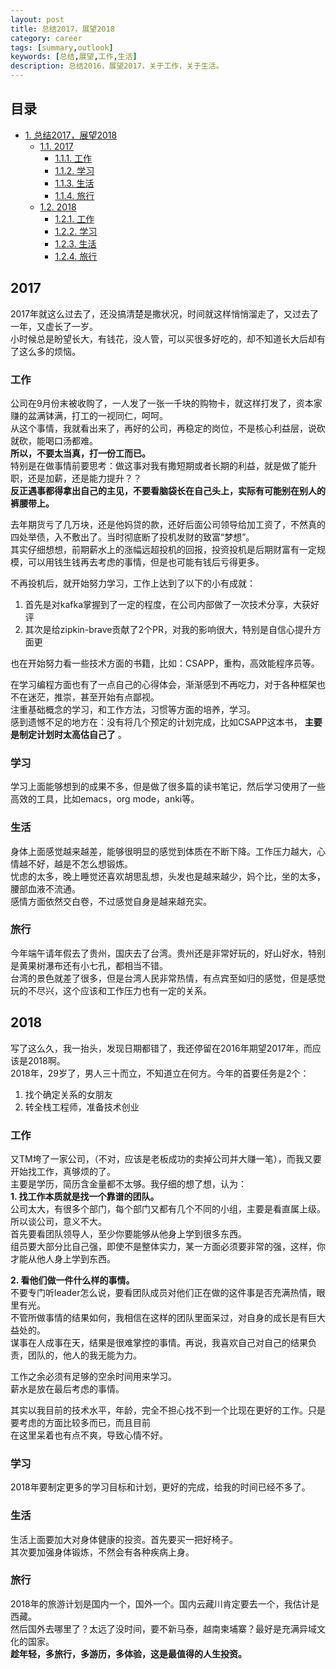 ```yaml
---
layout: post
title: 总结2017，展望2018
category: career
tags: [summary,outlook]
keywords: [总结,展望,工作,生活]
description: 总结2016，展望2017，关于工作，关于生活。
---
```


<div id="table-of-contents">
<h2>目录</h2>
<div id="text-table-of-contents">
<ul>
<li><a href="#sec-1">1. 总结2017，展望2018</a>
<ul>
<li><a href="#sec-1-1">1.1. 2017</a>
<ul>
<li><a href="#sec-1-1-1">1.1.1. 工作</a></li>
<li><a href="#sec-1-1-2">1.1.2. 学习</a></li>
<li><a href="#sec-1-1-3">1.1.3. 生活</a></li>
<li><a href="#sec-1-1-4">1.1.4. 旅行</a></li>
</ul>
</li>
<li><a href="#sec-1-2">1.2. 2018</a>
<ul>
<li><a href="#sec-1-2-1">1.2.1. 工作</a></li>
<li><a href="#sec-1-2-2">1.2.2. 学习</a></li>
<li><a href="#sec-1-2-3">1.2.3. 生活</a></li>
<li><a href="#sec-1-2-4">1.2.4. 旅行</a></li>
</ul>
</li>
</ul>
</li>
</ul>
</div>
</div>


## 2017<a id="sec-1-1" name="sec-1-1"></a>

2017年就这么过去了，还没搞清楚是撒状况，时间就这样悄悄溜走了，又过去了一年，又虚长了一岁。  
小时候总是盼望长大，有钱花，没人管，可以买很多好吃的，却不知道长大后却有了这么多的烦恼。  

### 工作<a id="sec-1-1-1" name="sec-1-1-1"></a>

公司在9月份末被收购了，一人发了一张一千块的购物卡，就这样打发了，资本家赚的盆满钵满，打工的一视同仁，呵呵。  
从这个事情，我就看出来了，再好的公司，再稳定的岗位，不是核心利益层，说砍就砍，能喝口汤都难。  
**所以，不要太当真，打一份工而已。**  
特别是在做事情前要思考：做这事对我有撒短期或者长期的利益，就是做了能升职，还是加薪，还是能力提升？？  
**反正遇事都得拿出自己的主见，不要看脑袋长在自己头上，实际有可能别在别人的裤腰带上。**  

去年期货亏了几万块，还是他妈贷的款，还好后面公司领导给加工资了，不然真的四处举债，入不敷出了。当时彻底断了投机发财的致富“梦想”。  
其实仔细想想，前期薪水上的涨幅远超投机的回报，投资投机是后期财富有一定规模，可以用钱生钱再去考虑的事情，但是也可能有钱后亏得更多。  

不再投机后，就开始努力学习，工作上达到了以下的小有成就：  
1.  首先是对kafka掌握到了一定的程度，在公司内部做了一次技术分享，大获好评  
2.  其次是给zipkin-brave贡献了2个PR，对我的影响很大，特别是自信心提升方面更  

也在开始努力看一些技术方面的书籍，比如：CSAPP，重构，高效能程序员等。  

在学习编程方面也有了一点自己的心得体会，渐渐感到不再吃力，对于各种框架也不在迷茫，推崇，甚至开始有点鄙视。  
注重基础概念的学习，和工作方法，习惯等方面的培养，学习。  
感到遗憾不足的地方在：没有将几个预定的计划完成，比如CSAPP这本书， **主要是制定计划时太高估自己了** 。  

### 学习<a id="sec-1-1-2" name="sec-1-1-2"></a>

学习上面能够想到的成果不多，但是做了很多篇的读书笔记，然后学习使用了一些高效的工具，比如emacs，org mode，anki等。  

### 生活<a id="sec-1-1-3" name="sec-1-1-3"></a>

身体上面感觉越来越差，能够很明显的感觉到体质在不断下降。工作压力越大，心情越不好，越是不怎么想锻炼。  
忧虑的太多，晚上睡觉还喜欢胡思乱想，头发也是越来越少，妈个比，坐的太多，腰部血液不流通。  
感情方面依然交白卷，不过感觉自身是越来越充实。  

### 旅行<a id="sec-1-1-4" name="sec-1-1-4"></a>

今年端午请年假去了贵州，国庆去了台湾。贵州还是非常好玩的，好山好水，特别是黄果树瀑布还有小七孔，都相当不错。  
台湾的景色就差了很多，但是台湾人民非常热情，有点宾至如归的感觉，但是感觉玩的不尽兴，这个应该和工作压力也有一定的关系。  

## 2018<a id="sec-1-2" name="sec-1-2"></a>

写了这么久，我一抬头，发现日期都错了，我还停留在2016年期望2017年，而应该是2018啊。  
2018年，29岁了，男人三十而立，不知道立在何方。今年的首要任务是2个：  
1.  找个确定关系的女朋友  
2.  转全栈工程师，准备技术创业  

### 工作<a id="sec-1-2-1" name="sec-1-2-1"></a>

又TM垮了一家公司，（不对，应该是老板成功的卖掉公司并大赚一笔），而我又要开始找工作，真够烦的了。  
主要是学历，简历含金量都不太够。我仔细的想了想，认为：  
**1. 找工作本质就是找一个靠谱的团队。**  
公司太大，有很多个部门，每个部门又都有几个不同的小组，主要是看直属上级。所以谈公司，意义不大。  
首先要看团队领导人，至少你要能够从他身上学到很多东西。  
组员要大部分比自己强，即使不是整体实力，某一方面必须要非常的强，这样，你才能从他人身上学到东西。  

**2. 看他们做一件什么样的事情。**  
不要专门听leader怎么说，要看团队成员对他们正在做的这件事是否充满热情，眼里有光。  
不管所做事情的结果如何，我相信在这样的团队里面呆过，对自身的成长是有巨大益处的。  
谋事在人成事在天，结果是很难掌控的事情。再说，我喜欢自己对自己的结果负责，团队的，他人的我无能为力。  

工作之余必须有足够的空余时间用来学习。  
薪水是放在最后考虑的事情。  

其实以我目前的技术水平，年龄，完全不担心找不到一个比现在更好的工作。只是要考虑的方面比较多而已，而且目前  
在这里呆着也有点不爽，导致心情不好。  

### 学习<a id="sec-1-2-2" name="sec-1-2-2"></a>

2018年要制定更多的学习目标和计划，更好的完成，给我的时间已经不多了。  

### 生活<a id="sec-1-2-3" name="sec-1-2-3"></a>

生活上面要加大对身体健康的投资。首先要买一把好椅子。  
其次要加强身体锻炼，不然会有各种疾病上身。  

### 旅行<a id="sec-1-2-4" name="sec-1-2-4"></a>

2018年的旅游计划是国内一个，国外一个。国内云藏川肯定要去一个，我估计是西藏。  
然后国外去哪里了？太远了没时间，要不新马泰，越南柬埔寨？最好是充满异域文化的国家。  
**趁年轻，多旅行，多游历，多体验，这是最值得的人生投资。**  
